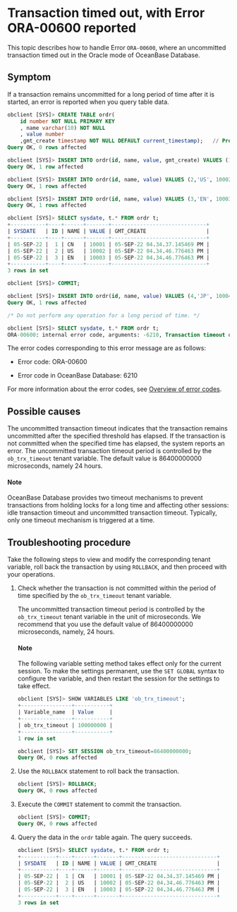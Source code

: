 # Transaction timed out, with Error ORA-00600 reported

This topic describes how to handle Error `ORA-00600`, where an uncommitted transaction timed out in the Oracle mode of OceanBase Database.

## Symptom

If a transaction remains uncommitted for a long period of time after it is started, an error is reported when you query table data.

```sql
obclient [SYS]> CREATE TABLE ordr(
    id number NOT NULL PRIMARY KEY
    , name varchar(10) NOT NULL
    , value number   
    ,gmt_create timestamp NOT NULL DEFAULT current_timestamp);   // Prepare data.                                                   
Query OK, 0 rows affected

obclient [SYS]> INSERT INTO ordr(id, name, value, gmt_create) VALUES (1,'CN',10001, current_timestamp);
Query OK, 1 row affected

obclient [SYS]> INSERT INTO ordr(id, name, value) VALUES (2,'US', 10002);
Query OK, 1 rows affected

obclient [SYS]> INSERT INTO ordr(id, name, value) VALUES (3,'EN', 10003);
Query OK, 1 rows affected

obclient [SYS]> SELECT sysdate, t.* FROM ordr t;
+-----------+----+------+-------+------------------------------+
| SYSDATE   | ID | NAME | VALUE | GMT_CREATE                   |
+-----------+----+------+-------+------------------------------+
| 05-SEP-22 |  1 | CN   | 10001 | 05-SEP-22 04.34.37.145469 PM |
| 05-SEP-22 |  2 | US   | 10002 | 05-SEP-22 04.34.46.776463 PM |
| 05-SEP-22 |  3 | EN   | 10003 | 05-SEP-22 04.34.46.776463 PM |
+-----------+----+------+-------+------------------------------+
3 rows in set

obclient [SYS]> COMMIT;

obclient [SYS]> INSERT INTO ordr(id, name, value) VALUES (4,'JP', 10004);
Query OK, 1 rows affected

/* Do not perform any operation for a long period of time. */

obclient [SYS]> SELECT sysdate, t.* FROM ordr t;
ORA-00600: internal error code, arguments: -6210, Transaction timeout occurred, please rollback the transaction, set the variable ob_trx_timeout to a larger value and then restart the transaction
```

The error codes corresponding to this error message are as follows:

* Error code: ORA-00600

* Error code in OceanBase Database: 6210

For more information about the error codes, see [Overview of error codes](../../../../700.reference/900.error-code/700.error-code-of-oracle-mode/100.use-error-information-of-oracle-mode.md).

## Possible causes

The uncommitted transaction timeout indicates that the transaction remains uncommitted after the specified threshold has elapsed. If the transaction is not committed when the specified time has elapsed, the system reports an error. The uncommitted transaction timeout period is controlled by the `ob_trx_timeout` tenant variable. The default value is 86400000000 microseconds, namely 24 hours.


  <main id="notice" type='explain'>
    <h4>Note</h4>
    <p>OceanBase Database provides two timeout mechanisms to prevent transactions from holding locks for a long time and affecting other sessions: idle transaction timeout and uncommitted transaction timeout. Typically, only one timeout mechanism is triggered at a time. </p>
  </main>

## Troubleshooting procedure

Take the following steps to view and modify the corresponding tenant variable, roll back the transaction by using `ROLLBACK`, and then proceed with your operations.

1. Check whether the transaction is not committed within the period of time specified by the `ob_trx_timeout` tenant variable.

   The uncommitted transaction timeout period is controlled by the `ob_trx_timeout` tenant variable in the unit of microseconds. We recommend that you use the default value of 86400000000 microseconds, namely, 24 hours.

    <main id="notice" type='explain'>
    <h4>Note</h4>
    <p>The following variable setting method takes effect only for the current session. To make the settings permanent, use the <code>SET GLOBAL</code> syntax to configure the variable, and then restart the session for the settings to take effect. </p>
    </main>

    ```sql
    obclient [SYS]> SHOW VARIABLES LIKE 'ob_trx_timeout';
    +----------------+-----------+
    | Variable_name  | Value     |
    +----------------+-----------+
    | ob_trx_timeout | 100000000 |
    +----------------+-----------+
    1 row in set

    obclient [SYS]> SET SESSION ob_trx_timeout=86400000000;
    Query OK, 0 rows affected
    ```

2. Use the `ROLLBACK` statement to roll back the transaction.

   ```sql
   obclient [SYS]> ROLLBACK;
   Query OK, 0 rows affected
   ```

3. Execute the `COMMIT` statement to commit the transaction.

   ```sql
   obclient [SYS]> COMMIT;
   Query OK, 0 rows affected
   ```

4. Query the data in the `ordr` table again. The query succeeds.

   ```sql
   obclient [SYS]> SELECT sysdate, t.* FROM ordr t;
   +-----------+----+------+-------+------------------------------+
   | SYSDATE   | ID | NAME | VALUE | GMT_CREATE                   |
   +-----------+----+------+-------+------------------------------+
   | 05-SEP-22 |  1 | CN   | 10001 | 05-SEP-22 04.34.37.145469 PM |
   | 05-SEP-22 |  2 | US   | 10002 | 05-SEP-22 04.34.46.776463 PM |
   | 05-SEP-22 |  3 | EN   | 10003 | 05-SEP-22 04.34.46.776463 PM |
   +-----------+----+------+-------+------------------------------+
   3 rows in set
   ```

